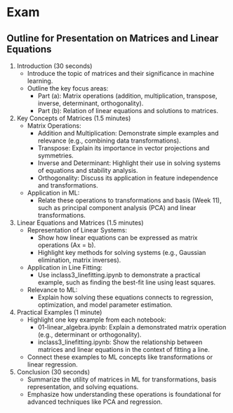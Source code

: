 # Exam

## Outline for Presentation on Matrices and Linear Equations

1. Introduction (30 seconds)
    * Introduce the topic of matrices and their significance in machine learning.
    * Outline the key focus areas:
        * Part (a): Matrix operations (addition, multiplication, transpose, inverse, determinant, orthogonality).
        * Part (b): Relation of linear equations and solutions to matrices.
2. Key Concepts of Matrices (1.5 minutes)
    * Matrix Operations:
        * Addition and Multiplication: Demonstrate simple examples and relevance (e.g., combining data transformations).
        * Transpose: Explain its importance in vector projections and symmetries.
        * Inverse and Determinant: Highlight their use in solving systems of equations and stability analysis.
        * Orthogonality: Discuss its application in feature independence and transformations.
    * Application in ML:
        * Relate these operations to transformations and basis (Week 11), such as principal component analysis (PCA) and linear transformations.
3. Linear Equations and Matrices (1.5 minutes)
    * Representation of Linear Systems:
        * Show how linear equations can be expressed as matrix operations (Ax = b).
        * Highlight key methods for solving systems (e.g., Gaussian elimination, matrix inverses).
    * Application in Line Fitting:
        * Use inclass3_linefitting.ipynb to demonstrate a practical example, such as finding the best-fit line using least squares.
    * Relevance to ML:
        * Explain how solving these equations connects to regression, optimization, and model parameter estimation.
4. Practical Examples (1 minute)
    * Highlight one key example from each notebook:
        * 01-linear_algebra.ipynb: Explain a demonstrated matrix operation (e.g., determinant or orthogonality).
        * inclass3_linefitting.ipynb: Show the relationship between matrices and linear equations in the context of fitting a line.
    * Connect these examples to ML concepts like transformations or linear regression.
5. Conclusion (30 seconds)
    * Summarize the utility of matrices in ML for transformations, basis representation, and solving equations.
    * Emphasize how understanding these operations is foundational for advanced techniques like PCA and regression.
